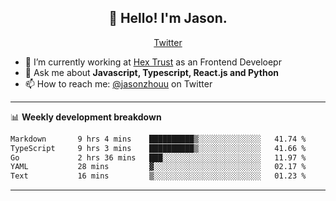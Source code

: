 <h2 align="center">👋 Hello! I'm Jason.</h2>
<p align="center">
  <a href="https://twitter.com/jasonzhouu">Twitter</a>
</p>


- 🔭 I’m currently working at [Hex Trust](https://hextrust.com/) as an Frontend Develoepr
- 💬 Ask me about **Javascript, Typescript, React.js and Python**
- 📫 How to reach me: [@jasonzhouu](https://twitter.com/jasonzhouu) on Twitter

-------

📊 **Weekly development breakdown**
<!--START_SECTION:waka-->

```txt
Markdown       9 hrs 4 mins    ██████████▒░░░░░░░░░░░░░░   41.74 %
TypeScript     9 hrs 3 mins    ██████████▒░░░░░░░░░░░░░░   41.66 %
Go             2 hrs 36 mins   ███░░░░░░░░░░░░░░░░░░░░░░   11.97 %
YAML           28 mins         ▓░░░░░░░░░░░░░░░░░░░░░░░░   02.17 %
Text           16 mins         ▒░░░░░░░░░░░░░░░░░░░░░░░░   01.23 %
```

<!--END_SECTION:waka-->

-------
